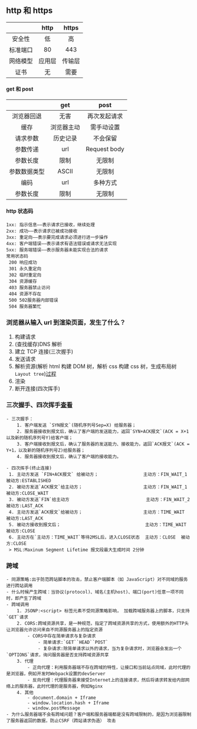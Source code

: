 ## http 和 https

|          |  http  | https  |
| :------: | :----: | :----: |
|  安全性  |   低   |   高   |
| 标准端口 |   80   |  443   |
| 网络模型 | 应用层 | 传输层 |
|   证书   |   无   |  需要  |

#### get 和 post

|              |    get     |     post     |
| :----------: | :--------: | :----------: |
|  浏览器回退  |    无害    | 再次发起请求 |
|     缓存     | 浏览器主动 |  需手动设置  |
|   请求参数   |  历史记录  |   不会保留   |
|   参数传递   |    url     | Request body |
|   参数长度   |    限制    |    无限制    |
| 参数数据类型 |   ASCII    |    无限制    |
|     编码     |    url     |   多种方式   |
|   参数长度   |    限制    |    无限制    |

#### http 状态码

    1xx: 指示信息——表示请求已接收，继续处理
    2xx: 成功——表示请求已被成功接收
    3xx: 重定向——表示要完成请求必须进行进一步操作
    4xx: 客户端错误——表示请求有语法错误或请求无法实现
    5xx: 服务端错误——表示服务器未能实现合法的请求
    常用状态码
     200 响应成功
     301 永久重定向
     302 临时重定向
     304 资源缓存
     403 服务器禁止访问
     404 资源不存在
     500 502服务器内部错误
     504 服务器繁忙

### 浏览器从输入 url 到渲染页面，发生了什么？

1. 构建请求
2. (查找缓存)DNS 解析
3. 建立 TCP 连接(三次握手)
4. 发送请求
5. 解析资源(解析 html 构建 DOM 树，解析 css 构建 css 树，生成布局树 `Layout tree`)[过程](../%E9%97%AE%E9%A2%98//%E9%9C%80%E6%B1%82%E9%97%AE%E9%A2%98.md#浏览器渲染过程)
6. 渲染
7. 断开连接(四次挥手)

### 三次握手、四次挥手[查看](https://juejin.cn/post/6844903625513238541)

    - 三次握手：
        1. 客户端发送 `SYN报文`(随机序列号Sep=X) 给服务器；
        2. 服务器接收到报文后，确认了客户端的发送能力，返回`SYN+ACK报文`(ACK = X+1 以及新的随机序列号Y)给客户端；
        3. 客户端接收到报文后，确认了服务器的发送能力、接收能力，返回`ACK报文`(ACK = Y+1，以及新的随机序列号Z)给服务器；
        4. 服务器接收到报文后，确认了客户端的接收能力。

    - 四次挥手(终止连接)
     1. 主动方发送 `FIN+ACK报文` 给被动方；                 主动方：FIN_WAIT_1 被动方:ESTABLISHED
     2. 被动方发送`ACK报文`给主动方；                       主动方：FIN_WAIT_1 被动方:CLOSE_WAIT
     3. 被动方发送`FIN`给主动方                             主动方：FIN_WAIT_2 被动方:LAST_ACK
     4. 主动方发送`ACK报文`给被动方；                       主动方：TIME_WAIT  被动方:LAST_ACK
     5. 被动方接收到报文后；                                主动方：TIME_WAIT  被动方:CLOSE
     6. 主动方在`主动方：TIME_WAIT`等待2MSL后，进入CLOSE状态  主动方：CLOSE  被动方:CLOSE
     > MSL:Maxinum Segment Lifetime 报文段最大生成时间 2分钟

### 跨域

    - 同源策略:出于防范跨站脚本的攻击，禁止客户端脚本（如 JavaScript）对不同域的服务进行跨站调用
    - 什么时候产生跨域：当协议(protocol)、域名(主机host)、端口(port)任意一项不同时，即产生了跨域
    - 跨域调用
        1. JSONP:<script> 标签元素不受同源策略影响， 加载跨域服务器上的脚本，只支持`GET`请求
        2. CORS:跨域资源共享，是一种规范，指定了跨域资源共享的方式，使用额外的HTTP头让浏览器允许访问来自不同源服务器上的指定资源
            - CORS中存在简单请求与复杂请求
                - 简单请求:`GET``HEAD``POST`
                - 复杂请求:除简单请求以外的请求，当为复杂请求时，浏览器会发出一个`OPTIONS`请求，询问服务器是否支持跨域资源共享
        3. 代理
            - 正向代理：利用服务器端不存在跨域的特性，让接口和当前站点同域，此时代理的是浏览器，例如开发时Webpack设置的devServer
            - 反向代理：代理服务器来接受Internet上的连接请求，然后将请求转发给内部网络上的服务器，此时代理的是服务器，例如Nginx
        4. 其他
            - document.domain + Iframe
            - window.location.hash + Iframe
            - window.postMessage
    - 为什么服务器端不会有跨域问题？客户端和服务器端都是没有跨域限制的，是因为浏览器限制了服务器返回的数据，防止CSRF（跨站请求伪造） 攻击
